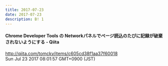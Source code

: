 ```yaml
---
title: 2017-07-23
date: 2017-07-23
description: B! 1
---
```


#### Chrome Developer Tools の Networkパネルでページ読込のたびに記録が破棄されないようにする - Qiita
http://qiita.com/tomcky/items/c605cd38f1aa37f60018<br>
Sun Jul 23 2017 08:01:57 GMT+0900 (JST)<br>


